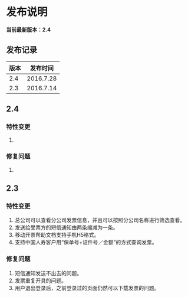 # 发布说明

**当前最新版本：2.4**

## 发布记录

| 版本   | 发布时间      |
| ---- | --------- |
| 2.4  | 2016.7.28 |
| 2.3  | 2016.7.14 |

## 2.4

### 特性变更

1. ​

### 修复问题

1. ​

## 2.3

### 特性变更

1. 总公司可以查看分公司发票信息，并且可以按照分公司名称进行筛选查看。
2. 发送给受票方的短信通知由两条缩减为一条。
3. 移动开票帮助文档支持手机H5格式。
4. 支持中国人寿客户用“保单号+证件号／金额”的方式查询发票。

### 修复问题

1. 短信通知发送不出去的问题。
2. 发票重复开具的问题。
3. 用户退出登录后，之前登录过的页面仍然可以下载发票的问题。